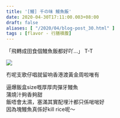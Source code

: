 ```yaml
---
title: '[鰻] 千の味 鰻魚飯'
date: 2020-04-30T17:11:00.003+08:00
draft: false
aliases: [ "/2020/04/blog-post_30.html" ]
tags : [flavor - 行膳積腹]
---
```


「飛轉成田食個鰻魚飯都好吖...」 T-T  

![](/images/oiishisushi.jpg)

冇呢支歌仔唱就留响香港渡黃金周啦唯有  
  
逼爆飯盒size嘅厚厚肉彈牙鰻魚  
蒲燒汁夠香夠甜  
飯唔會太濕，塞滿其實配埋汁都只係啱啱好  
因為塊鰻魚真係好kill rice呢～